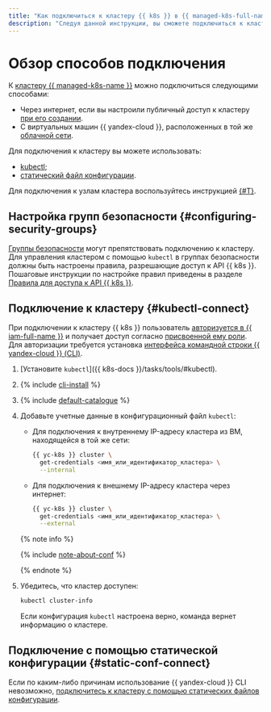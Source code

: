 ```yaml
---
title: "Как подключиться к кластеру {{ k8s }} в {{ managed-k8s-full-name }}"
description: "Следуя данной инструкции, вы сможете подключиться к кластеру {{ managed-k8s-name }}." 
---
```


# Обзор способов подключения

К [кластеру {{ managed-k8s-name }}](../../concepts/index.md#kubernetes-cluster) можно подключиться следующими способами:
* Через интернет, если вы настроили публичный доступ к кластеру [при его создании](../kubernetes-cluster/kubernetes-cluster-create.md).
* С виртуальных машин {{ yandex-cloud }}, расположенных в той же [облачной сети](../../../vpc/concepts/network.md).

Для подключения к кластеру вы можете использовать:
* [kubectl](#kubectl-connect);
* [статический файл конфигурации](#static-conf-connect).

Для подключения к узлам кластера воспользуйтесь инструкцией [{#T}](../node-connect-ssh.md).

## Настройка групп безопасности {#configuring-security-groups}

[Группы безопасности](security-groups.md) могут препятствовать подключению к кластеру. Для управления кластером с помощью `kubectl` в группах безопасности должны быть настроены правила, разрешающие доступ к API {{ k8s }}. Пошаговые инструкции по настройке правил приведены в разделе [Правила для доступа к API {{ k8s }}](security-groups.md#rules-master).

## Подключение к кластеру {#kubectl-connect}

При подключении к кластеру {{ k8s }} пользователь [авторизуется в {{ iam-full-name }}](../../../iam/concepts/authorization/index.md) и получает доступ согласно [присвоенной ему роли](../../security/index.md#yc-api). Для авторизации требуется установка [интерфейса командной строки {{ yandex-cloud }} (CLI)](../../../cli/quickstart.md).
1. [Установите `kubectl`]({{ k8s-docs }}/tasks/tools/#kubectl).

1. {% include [cli-install](../../../_includes/cli-install.md) %}

1. {% include [default-catalogue](../../../_includes/default-catalogue.md) %}

1. Добавьте учетные данные в конфигурационный файл `kubectl`:
   * Для подключения к внутреннему IP-адресу кластера из ВМ, находящейся в той же сети:

     ```bash
     {{ yc-k8s }} cluster \
       get-credentials <имя_или_идентификатор_кластера> \
       --internal
     ```

   * Для подключения к внешнему IP-адресу кластера через интернет:

     ```bash
     {{ yc-k8s }} cluster \
       get-credentials <имя_или_идентификатор_кластера> \
       --external
     ```

   {% note info %}

   {% include [note-about-conf](../../../_includes/managed-kubernetes/note-about-conf.md) %}

   {% endnote %}

1. Убедитесь, что кластер доступен:

   ```bash
   kubectl cluster-info
   ```

   Если конфигурация `kubectl` настроена верно, команда вернет информацию о кластере.

## Подключение с помощью статической конфигурации {#static-conf-connect}

Если по каким-либо причинам использование {{ yandex-cloud }} CLI невозможно, [подключитесь к кластеру с помощью статических файлов конфигурации](./create-static-conf.md).